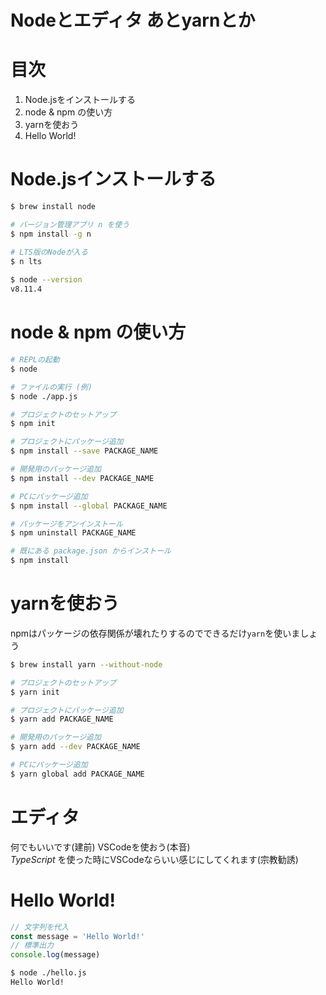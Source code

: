 Nodeとエディタ あとyarnとか
===

# 目次
1. Node.jsをインストールする
2. node & npm の使い方
3. yarnを使おう
4. Hello World!

# Node.jsインストールする
```bash
$ brew install node

# バージョン管理アプリ n を使う
$ npm install -g n

# LTS版のNodeが入る
$ n lts
 
$ node --version
v8.11.4
```

# node & npm の使い方
```bash
# REPLの起動
$ node

# ファイルの実行 (例)
$ node ./app.js

# プロジェクトのセットアップ
$ npm init

# プロジェクトにパッケージ追加
$ npm install --save PACKAGE_NAME

# 開発用のパッケージ追加
$ npm install --dev PACKAGE_NAME

# PCにパッケージ追加
$ npm install --global PACKAGE_NAME

# パッケージをアンインストール
$ npm uninstall PACKAGE_NAME

# 既にある package.json からインストール
$ npm install
```

# yarnを使おう
npmはパッケージの依存関係が壊れたりするのでできるだけ`yarn`を使いましょう

```bash
$ brew install yarn --without-node

# プロジェクトのセットアップ
$ yarn init

# プロジェクトにパッケージ追加
$ yarn add PACKAGE_NAME

# 開発用のパッケージ追加
$ yarn add --dev PACKAGE_NAME

# PCにパッケージ追加
$ yarn global add PACKAGE_NAME
```

# エディタ
何でもいいです(建前) VSCodeを使おう(本音)   
*TypeScript* を使った時にVSCodeならいい感じにしてくれます(宗教勧誘)

# Hello World!
```javascript
// 文字列を代入
const message = 'Hello World!'
// 標準出力
console.log(message)
```

```bash
$ node ./hello.js
Hello World!
```